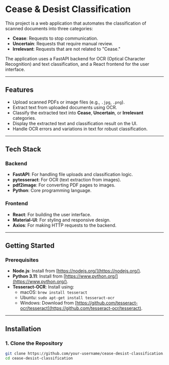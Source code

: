 # Cease & Desist Classification

This project is a web application that automates the classification of scanned documents into three categories:
- **Cease**: Requests to stop communication.
- **Uncertain**: Requests that require manual review.
- **Irrelevant**: Requests that are not related to "Cease."

The application uses a FastAPI backend for OCR (Optical Character Recognition) and text classification, and a React frontend for the user interface.

---

## Features

- Upload scanned PDFs or image files (e.g., `.jpg`, `.png`).
- Extract text from uploaded documents using OCR.
- Classify the extracted text into **Cease**, **Uncertain**, or **Irrelevant** categories.
- Display the extracted text and classification result on the UI.
- Handle OCR errors and variations in text for robust classification.

---

## Tech Stack

### Backend
- **FastAPI**: For handling file uploads and classification logic.
- **pytesseract**: For OCR (text extraction from images).
- **pdf2image**: For converting PDF pages to images.
- **Python**: Core programming language.

### Frontend
- **React**: For building the user interface.
- **Material-UI**: For styling and responsive design.
- **Axios**: For making HTTP requests to the backend.

---

## Getting Started

### Prerequisites

- **Node.js**: Install from [https://nodejs.org/](https://nodejs.org/).
- **Python 3.11**: Install from [https://www.python.org/](https://www.python.org/).
- **Tesseract-OCR**: Install using:
  - macOS: `brew install tesseract`
  - Ubuntu: `sudo apt-get install tesseract-ocr`
  - Windows: Download from [https://github.com/tesseract-ocr/tesseract](https://github.com/tesseract-ocr/tesseract).

---

## Installation

### 1. Clone the Repository
```bash
git clone https://github.com/your-username/cease-desist-classification.git
cd cease-desist-classification
